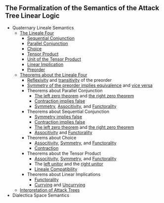 The Formalization of the Semantics of the Attack Tree Linear Logic
-------------------------------------------------------------------

* Quaternary Lineale Semantics
  - [The Lineale Four](https://github.com/MonoidalAttackTrees/ATLL-Formalization/blob/master/lineale.agda)
    - [Sequential Conjunction](https://github.com/MonoidalAttackTrees/ATLL-Formalization/blob/master/lineale.agda#L77)
    - [Parallel Conjunction](https://github.com/MonoidalAttackTrees/ATLL-Formalization/blob/master/lineale.agda#L65)
    - [Choice](https://github.com/MonoidalAttackTrees/ATLL-Formalization/blob/master/lineale.agda#L53)
    - [Tensor Product](https://github.com/MonoidalAttackTrees/ATLL-Formalization/blob/master/lineale.agda#L26)
    - [Unit of the Tensor Product](https://github.com/MonoidalAttackTrees/ATLL-Formalization/blob/master/lineale.agda#L38)
    - [Linear Implication](https://github.com/MonoidalAttackTrees/ATLL-Formalization/blob/master/lineale.agda#L41)
    - [Preorder](https://github.com/MonoidalAttackTrees/ATLL-Formalization/blob/master/lineale.agda#L17)
  - [Theorems about the Lineale Four](https://github.com/MonoidalAttackTrees/ATLL-Formalization/blob/master/lineale-thms.agda)
    - [Reflexivity](https://github.com/MonoidalAttackTrees/ATLL-Formalization/blob/master/lineale-thms.agda#L6) and [transitivity](https://github.com/MonoidalAttackTrees/ATLL-Formalization/blob/master/lineale-thms.agda#L12) of the preorder
    - [Symmetry of the preorder implies equivalence](https://github.com/MonoidalAttackTrees/ATLL-Formalization/blob/master/lineale-thms.agda#L78) and [vice versa](https://github.com/MonoidalAttackTrees/ATLL-Formalization/blob/master/lineale-thms.agda#L96)
    - Theorems about Parallel Conjunction
      - [The left zero theorem](https://github.com/MonoidalAttackTrees/ATLL-Formalization/blob/master/lineale-thms.agda#L114) and [the right zero theorem](https://github.com/MonoidalAttackTrees/ATLL-Formalization/blob/master/lineale-thms.agda#L120)
      - [Contraction implies false](https://github.com/MonoidalAttackTrees/ATLL-Formalization/blob/master/lineale-thms.agda#L126)
      - [Symmetry](https://github.com/MonoidalAttackTrees/ATLL-Formalization/blob/master/lineale-thms.agda#L130), [Associtivity](https://github.com/MonoidalAttackTrees/ATLL-Formalization/blob/master/lineale-thms.agda#L148), and [Functorality](https://github.com/MonoidalAttackTrees/ATLL-Formalization/blob/master/lineale-thms.agda#L214)
    - Theorems about Sequential Conjunction
      - [Symmetry implies false](https://github.com/MonoidalAttackTrees/ATLL-Formalization/blob/master/lineale-thms.agda#L604)
      - [Contraction implies false](https://github.com/MonoidalAttackTrees/ATLL-Formalization/blob/master/lineale-thms.agda#L608)
      - [The left zero theorem](https://github.com/MonoidalAttackTrees/ATLL-Formalization/blob/master/lineale-thms.agda#L612) and [the right zero theorem](https://github.com/MonoidalAttackTrees/ATLL-Formalization/blob/master/lineale-thms.agda#L618)
      - [Associtivity](https://github.com/MonoidalAttackTrees/ATLL-Formalization/blob/master/lineale-thms.agda#L624) and [Functorality](https://github.com/MonoidalAttackTrees/ATLL-Formalization/blob/master/lineale-thms.agda#L690)      
    - Theorems about Choice
      - [Associtivity](https://github.com/MonoidalAttackTrees/ATLL-Formalization/blob/master/lineale-thms.agda#L1098), [Symmetry](https://github.com/MonoidalAttackTrees/ATLL-Formalization/blob/master/lineale-thms.agda#L1080), and [Functorality](https://github.com/MonoidalAttackTrees/ATLL-Formalization/blob/master/lineale-thms.agda#L1164)
      - [Contraction](https://github.com/MonoidalAttackTrees/ATLL-Formalization/blob/master/lineale-thms.agda#L1422)
    - Theorems about the Tensor Product
      - [Associtivity](https://github.com/MonoidalAttackTrees/ATLL-Formalization/blob/master/lineale-thms.agda#L1719), [Symmetry](https://github.com/MonoidalAttackTrees/ATLL-Formalization/blob/master/lineale-thms.agda#L1701), and [Functorality](https://github.com/MonoidalAttackTrees/ATLL-Formalization/blob/master/lineale-thms.agda#L1428)
      - The [left unitor](https://github.com/MonoidalAttackTrees/ATLL-Formalization/blob/master/lineale-thms.agda#L1689) and the [right unitor](https://github.com/MonoidalAttackTrees/ATLL-Formalization/blob/master/lineale-thms.agda#L1695)
      - [Lineale Compatibility](https://github.com/MonoidalAttackTrees/ATLL-Formalization/blob/master/lineale-thms.agda#L1686)
    - Theorems about Linear Implications
      - [Functorality](https://github.com/MonoidalAttackTrees/ATLL-Formalization/blob/master/lineale-thms.agda#L1785)
      - [Currying](https://github.com/MonoidalAttackTrees/ATLL-Formalization/blob/master/lineale-thms.agda#L2042) and [Uncurrying](https://github.com/MonoidalAttackTrees/ATLL-Formalization/blob/master/lineale-thms.agda#L2109)
  - [Interpretation of Attack Trees](https://github.com/MonoidalAttackTrees/ATLL-Formalization/blob/master/attack-tree.agda)
* Dialectica Space Semantics